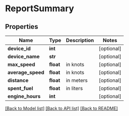 # ReportSummary

## Properties
Name | Type | Description | Notes
------------ | ------------- | ------------- | -------------
**device_id** | **int** |  | [optional] 
**device_name** | **str** |  | [optional] 
**max_speed** | **float** | in knots | [optional] 
**average_speed** | **float** | in knots | [optional] 
**distance** | **float** | in meters | [optional] 
**spent_fuel** | **float** | in liters | [optional] 
**engine_hours** | **int** |  | [optional] 

[[Back to Model list]](../README.md#documentation-for-models) [[Back to API list]](../README.md#documentation-for-api-endpoints) [[Back to README]](../README.md)


